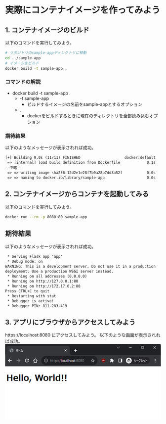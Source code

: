# 実際にコンテナイメージを作ってみよう
## 1. コンテナイメージのビルド
以下のコマンドを実行してみよう。

```bash
# リポジトリのsample-appディレクトリに移動
cd ../sample-app
# イメージをビルド
docker build -t sample-app .
```

### コマンドの解説
- docker build -t sample-app .
    - -t sample-app
        - ビルドするイメージの名前をsample-appとするオプション
    - .
        - dockerをビルドするときに現在のディレクトリを全部読み込むオプション

### 期待結果
以下のようなメッセージが表示されれば成功。

```
[+] Building 9.0s (11/11) FINISHED                    docker:default
 => [internal] load build definition from Dockerfile            0.1s
--中略--
 => => writing image sha256:12d2e1e28f7b0a28b7dd3a52f           0.0s 
 => => naming to docker.io/library/sample-app                   0.0s
```

## 2. コンテナイメージからコンテナを起動してみる
以下のコマンドを実行してみよう。

```bash
docker run --rm -p 8080:80 sample-app
```

## 期待結果
以下のようなメッセージが表示されれば成功。

```
 * Serving Flask app 'app'
 * Debug mode: on
WARNING: This is a development server. Do not use it in a production deployment. Use a production WSGI server instead.
 * Running on all addresses (0.0.0.0)
 * Running on http://127.0.0.1:80
 * Running on http://172.17.0.2:80
Press CTRL+C to quit
 * Restarting with stat
 * Debugger is active!
 * Debugger PIN: 811-283-419
```

## 3. アプリにブラウザからアクセスしてみよう
https://localhost:8080 にアクセスしてみよう。
以下のような画面が表示されれば成功。  
![chromeでsample-appの画面が表示されている](../img/task-5.png)



